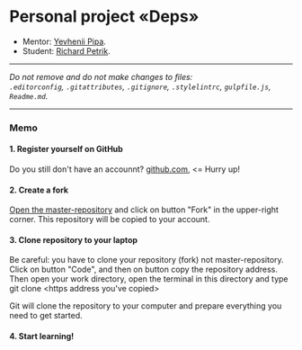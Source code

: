 # Personal project «Deps»

* Mentor: [Yevhenii Pipa](https://github.com/Pipuss).
* Student: [Richard Petrik](https://github.com/RiverParsey).
---

_Do not remove and do not make changes to files:_<br>
_`.editorconfig`, `.gitattributes`, `.gitignore`, `.stylelintrc`, `gulpfile.js`, `Readme.md`._

---

### Memo

#### 1. Register yourself on GitHub

Do you still don't have an accounnt? [github.com](https://github.com/join), <= Hurry up!

#### 2. Create a fork

[Open the master-repository](https://https://github.com/Pipuss/deps-petryk) and click on button "Fork" in the upper-right corner. This repository will be copied to your account.


#### 3. Clone repository to your laptop

Be careful: you have to clone your repository (fork) not master-repository. Click on button "Code", and then on button copy the repository address.
Then open your work directory, open the terminal in this directory and type git clone <https address you've copied>


Git will clone the repository to your computer and prepare everything you need to get started.

#### 4. Start learning!
